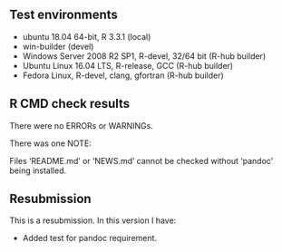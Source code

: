 
## Test environments
* ubuntu 18.04 64-bit, R 3.3.1 (local)
* win-builder (devel)
* Windows Server 2008 R2 SP1, R-devel, 32/64 bit (R-hub builder)
* Ubuntu Linux 16.04 LTS, R-release, GCC (R-hub builder)
* Fedora Linux, R-devel, clang, gfortran (R-hub builder)

## R CMD check results
There were no ERRORs or WARNINGs.

There was one NOTE:

Files ‘README.md’ or ‘NEWS.md’ cannot be checked without ‘pandoc’ being installed.

## Resubmission
This is a resubmission. In this version I have:

* Added test for pandoc requirement.
